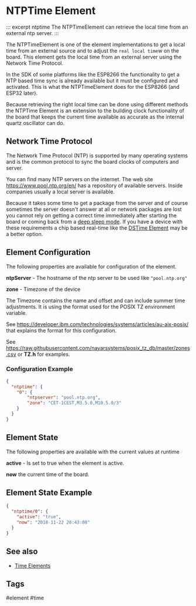 # NTPTime Element

::: excerpt ntptime
The NTPTimeElement can retrieve the local time from an external ntp server.
:::

The NTPTimeElement is one of the element implementations to get a local time from an external source
and to adjust the `real local time`w on the board.
This element gets the local time from an external server using the Network Time Protocol.

In the SDK of some platforms like the ESP8266 the functionality to get a NTP based time sync is already available but it must be configured and activated.
This is what the NTPTimeElement does for the ESP8266 (and ESP32 later).

Because retrieving the right local time can be done using different methods the NTPTime Element is an extension to the building clock functionality of the board that keeps the current time available as accurate as the internal quartz oscillator can do.

## Network Time Protocol

The Network Time Protocol (NTP) is supported by many operating systems and is the common protocol to sync the board clocks of computers and server.

You can find many NTP servers on the internet. The web site <https://www.pool.ntp.org/en/> has a repository of available servers. Inside companies usually a local server is available.

Because it takes some time to get a package from the server and of course sometimes the server doesn't answer at all or network packages
are lost you cannot rely on getting a correct time immediately after starting the board or coming back from a [deep sleep mode](/boards/deepsleep.md).
If you have a device with these requirements a chip based real-time like the  [DSTime Element](elements/dstime.md) may be a better option.


## Element Configuration

The following properties are available for configuration of the element.

<object data="/element.svg?ntptime" type="image/svg+xml"></object>

**ntpServer** - The hostname of the ntp server to be used like `"pool.ntp.org"`

**zone** - Timezone of the device

The Timezone contains the name and offset and can include summer time adjustments. It is using the format used for the POSIX TZ environment variable. 

See <https://developer.ibm.com/technologies/systems/articles/au-aix-posix/> that explains the format for this configuration.

See <https://raw.githubusercontent.com/nayarsystems/posix_tz_db/master/zones.csv> or **TZ.h** for examples.



### Configuration Example


```JSON
{
  "ntptime": {
    "0": {
        "ntpserver": "pool.ntp.org",
        "zone": "CET-1CEST,M3.5.0,M10.5.0/3"
    }
  }
}
```

## Element State

The following properties are available with the current values at runtime

**active** - Is set to true when the element is active.

**now**  the current time of the board.            

## Element State Example

```JSON
{
  "ntptime/0": {
    "active": "true",
    "now": "2018-11-22 20:43:08"
  }
}
```

## See also

* [Time Elements](timeelements.md)


## Tags
#element #time